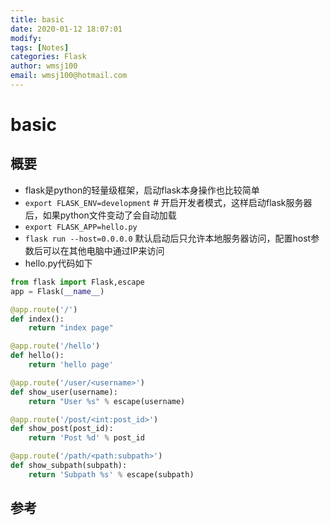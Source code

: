 ```yaml
---
title: basic
date: 2020-01-12 18:07:01
modify: 
tags: [Notes]
categories: Flask
author: wmsj100
email: wmsj100@hotmail.com
---
```


# basic

## 概要

- flask是python的轻量级框架，启动flask本身操作也比较简单
- `export FLASK_ENV=development` # 开启开发者模式，这样启动flask服务器后，如果python文件变动了会自动加载
- `export FLASK_APP=hello.py`
- `flask run --host=0.0.0.0` 默认启动后只允许本地服务器访问，配置host参数后可以在其他电脑中通过IP来访问
- hello.py代码如下
```python
from flask import Flask,escape
app = Flask(__name__)

@app.route('/')
def index():
    return "index page"

@app.route('/hello')
def hello():
    return 'hello page'

@app.route('/user/<username>')
def show_user(username):
    return "User %s" % escape(username)

@app.route('/post/<int:post_id>')
def show_post(post_id):
    return 'Post %d' % post_id

@app.route('/path/<path:subpath>')
def show_subpath(subpath):
    return 'Subpath %s' % escape(subpath)
```

## 参考

